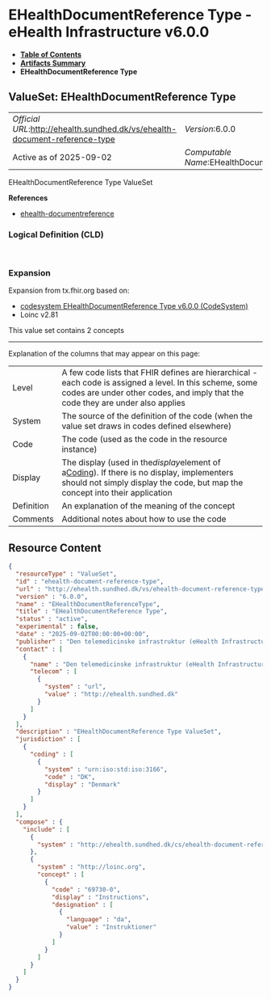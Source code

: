 # EHealthDocumentReference Type - eHealth Infrastructure v6.0.0

* [**Table of Contents**](toc.md)
* [**Artifacts Summary**](artifacts.md)
* **EHealthDocumentReference Type**

## ValueSet: EHealthDocumentReference Type 

| | |
| :--- | :--- |
| *Official URL*:http://ehealth.sundhed.dk/vs/ehealth-document-reference-type | *Version*:6.0.0 |
| Active as of 2025-09-02 | *Computable Name*:EHealthDocumentReferenceType |

 
EHealthDocumentReference Type ValueSet 

 **References** 

* [ehealth-documentreference](StructureDefinition-ehealth-documentreference.md)

### Logical Definition (CLD)

 

### Expansion

Expansion from tx.fhir.org based on:

* [codesystem EHealthDocumentReference Type v6.0.0 (CodeSystem)](CodeSystem-ehealth-document-reference-type.md)
* Loinc v2.81

This value set contains 2 concepts

-------

 Explanation of the columns that may appear on this page: 

| | |
| :--- | :--- |
| Level | A few code lists that FHIR defines are hierarchical - each code is assigned a level. In this scheme, some codes are under other codes, and imply that the code they are under also applies |
| System | The source of the definition of the code (when the value set draws in codes defined elsewhere) |
| Code | The code (used as the code in the resource instance) |
| Display | The display (used in the*display*element of a[Coding](http://hl7.org/fhir/R4/datatypes.html#Coding)). If there is no display, implementers should not simply display the code, but map the concept into their application |
| Definition | An explanation of the meaning of the concept |
| Comments | Additional notes about how to use the code |



## Resource Content

```json
{
  "resourceType" : "ValueSet",
  "id" : "ehealth-document-reference-type",
  "url" : "http://ehealth.sundhed.dk/vs/ehealth-document-reference-type",
  "version" : "6.0.0",
  "name" : "EHealthDocumentReferenceType",
  "title" : "EHealthDocumentReference Type",
  "status" : "active",
  "experimental" : false,
  "date" : "2025-09-02T00:00:00+00:00",
  "publisher" : "Den telemedicinske infrastruktur (eHealth Infrastructure)",
  "contact" : [
    {
      "name" : "Den telemedicinske infrastruktur (eHealth Infrastructure)",
      "telecom" : [
        {
          "system" : "url",
          "value" : "http://ehealth.sundhed.dk"
        }
      ]
    }
  ],
  "description" : "EHealthDocumentReference Type ValueSet",
  "jurisdiction" : [
    {
      "coding" : [
        {
          "system" : "urn:iso:std:iso:3166",
          "code" : "DK",
          "display" : "Denmark"
        }
      ]
    }
  ],
  "compose" : {
    "include" : [
      {
        "system" : "http://ehealth.sundhed.dk/cs/ehealth-document-reference-type"
      },
      {
        "system" : "http://loinc.org",
        "concept" : [
          {
            "code" : "69730-0",
            "display" : "Instructions",
            "designation" : [
              {
                "language" : "da",
                "value" : "Instruktioner"
              }
            ]
          }
        ]
      }
    ]
  }
}

```
